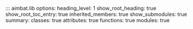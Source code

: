::: aimbat.lib
    options:
      heading_level: 1
      show_root_heading: true
      show_root_toc_entry: true
      inherited_members: true
      show_submodules: true
      summary:
        classes: true
        attributes: true
        functions: true
        modules: true
